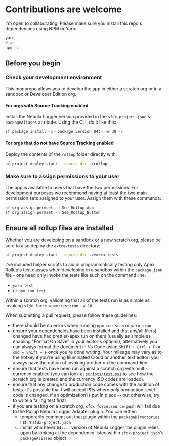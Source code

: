 # Contributions are welcome

I'm open to collaborating! Please make sure you install this repo's dependencies using NPM or Yarn:

```bash
yarn
# or
npm -i
```

## Before you begin

### Check your development environment

This monorepo allows you to develop the app in either a scratch org or in a sandbox or Developer Edition org.

#### For orgs with Source Tracking enabled

Install the Nebula Logger version provided in the `sfdx-project.json`'s `packageAliases` attribute. Using the CLI, do it like this:

```bash
sf package install -p <package version 04t> -w 30 -r
```

#### For orgs that do not have Source Tracking enabled

Deploy the contents of the `rollup` folder directly with:

```bash
sf project deploy start --source-dir ./rollup
```

### Make sure to assign permissions to your user

The app is available to users that have the two permissions. For development purposes we recommend having at least the two main permission sets assigned to your user. Assign them with these commands:

```bash
sf org assign permset -n See_Rollup_App
sf org assign permset -n See_Rollup_Button
```

## Ensure all rollup files are installed

Whether you are developing on a sandbox or a new scratch org, please be sure to also deploy the `extra-tests` directory:

```bash
sf project deploy start --source-dir ./extra-tests
```

I've included helper scripts to aid in programmatically testing only Apex Rollup's test classes when developing in a sandbox within the `package.json` file - one need only invoke the tests like such on the command line:

- `yarn test`
- or `npm run test`

Within a scratch org, validating that all of the tests run is as simple as invoking `sfdx force:apex:test:run -w 10`.

When submitting a pull request, please follow these guidelines:

- there should be no errors when running `npm run scan` or `yarn scan`
- ensure your dependencies have been installed and that any/all file(s) changed have had prettier-apex run on them (usually as simple as enabling "Format On Save" in your editor's options); alternatively you can always format the document in Vs Code using `Shift + Ctrl + F` or `cmd + Shift + F` once you're done writing. Your mileage may vary as to the hotkey if you're using Illuminated Cloud or another text editor; you always have the option of invoking prettier on the command-line
- ensure that tests have been run against a scratch org with multi-currency enabled (you can look at [`scripts/test.ps1`](https://github.com/jamessimone/apex-rollup/blob/main/scripts/test.ps1) to see how the scratch org is created and the currency ISO codes are loaded).
- ensure that any change to production code comes with the addition of tests. It's possible that I will accept PRs where _only_ production-level code is changed, if an optimization is put in place -- but otherwise, try to write a failing test first!
- if you are testing on a scratch org, `sfdx force:source:push` will fail due to the Rollup Nebula Logger Adapter plugin. You can either:
  - temporarily comment out that plugin within the `packageDirectories` list in `sfdx-project.json`
  - install whichever `04t...` version of Nebula Logger the plugin relies upon by looking at the dependency listed within `sfdx-project.json`'s `packageAliases` object
